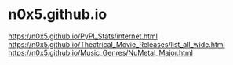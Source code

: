 # n0x5.github.io


https://n0x5.github.io/PyPI_Stats/internet.html
https://n0x5.github.io/Theatrical_Movie_Releases/list_all_wide.html
https://n0x5.github.io/Music_Genres/NuMetal_Major.html
